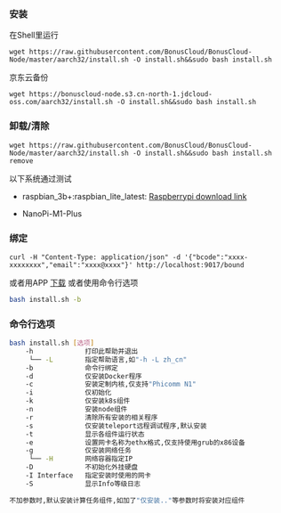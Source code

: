 

### 安装
在Shell里运行
```
wget https://raw.githubusercontent.com/BonusCloud/BonusCloud-Node/master/aarch32/install.sh -O install.sh&&sudo bash install.sh
```
京东云备份
```
wget https://bonuscloud-node.s3.cn-north-1.jdcloud-oss.com/aarch32/install.sh -O install.sh&&sudo bash install.sh
```
### 卸载/清除
```
wget https://raw.githubusercontent.com/BonusCloud/BonusCloud-Node/master/aarch32/install.sh -O install.sh&&sudo bash install.sh remove
```

以下系统通过测试
- raspbian_3b+:raspbian_lite_latest: [Raspberrypi download link](https://downloads.raspberrypi.org/raspbian_lite_latest)

- NanoPi-M1-Plus

### 绑定

```
curl -H "Content-Type: application/json" -d '{"bcode":"xxxx-xxxxxxxx","email":"xxxx@xxxx"}' http://localhost:9017/bound
```
或者用APP [下载](https://console.bonuscloud.io/download)
或者使用命令行选项
```bash
bash install.sh -b
```

### 命令行选项
```bash
bash install.sh [选项]     
    -h             打印此帮助并退出
     └── -L        指定帮助语言,如"-h -L zh_cn" 
    -b             命令行绑定
    -d             仅安装Docker程序
    -c             安装定制内核,仅支持"Phicomm N1"
    -i             仅初始化
    -k             仅安装k8s组件
    -n             安装node组件
    -r             清除所有安装的相关程序
    -s             仅安装teleport远程调试程序,默认安装
    -t             显示各组件运行状态
    -e             设置网卡名称为ethx格式,仅支持使用grub的x86设备
    -g             仅安装网络任务
     └── -H        网络容器指定IP
    -D             不初始化外挂硬盘
    -I Interface   指定安装时使用的网卡
    -S             显示Info等级日志
 
不加参数时,默认安装计算任务组件,如加了"仅安装.."等参数时将安装对应组件
```
